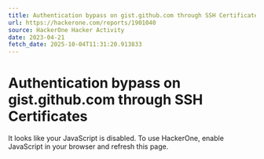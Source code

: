 ```yaml
---
title: Authentication bypass on gist.github.com through SSH Certificates
url: https://hackerone.com/reports/1901040
source: HackerOne Hacker Activity
date: 2023-04-21
fetch_date: 2025-10-04T11:31:20.913833
---
```


# Authentication bypass on gist.github.com through SSH Certificates

It looks like your JavaScript is disabled. To use HackerOne, enable JavaScript in your browser and refresh this page.